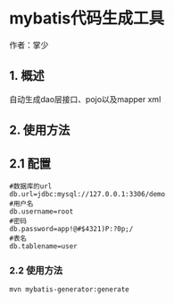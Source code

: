 # mybatis代码生成工具

作者：掌少

## 1. 概述

自动生成dao层接口、pojo以及mapper xml

## 2. 使用方法

## 2.1 配置

	#数据库的url
    db.url=jdbc:mysql://127.0.0.1:3306/demo
    #用户名
    db.username=root
    #密码
    db.password=app!@#$4321)P:?0p;/
    #表名
    db.tablename=user

### 2.2 使用方法

    mvn mybatis-generator:generate
